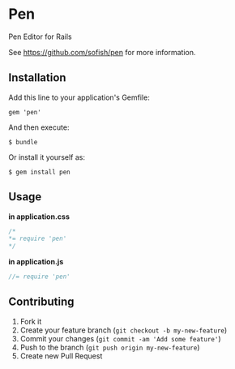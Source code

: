 # Pen

Pen Editor for Rails

See https://github.com/sofish/pen for more information.

## Installation

Add this line to your application's Gemfile:

    gem 'pen'

And then execute:

    $ bundle

Or install it yourself as:

    $ gem install pen

## Usage

**in application.css**

```css
/*
*= require 'pen'
*/
```

**in application.js**

```javascript
//= require 'pen'
```

## Contributing

1. Fork it
2. Create your feature branch (`git checkout -b my-new-feature`)
3. Commit your changes (`git commit -am 'Add some feature'`)
4. Push to the branch (`git push origin my-new-feature`)
5. Create new Pull Request
